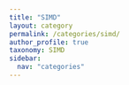 ```yaml
---
title: "SIMD"
layout: category
permalink: /categories/simd/
author_profile: true
taxonomy: SIMD
sidebar:
  nav: "categories"
---
```

